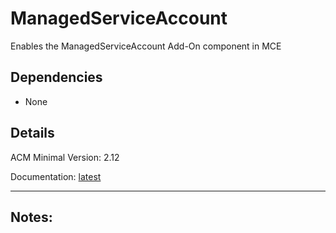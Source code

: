 # ManagedServiceAccount
Enables the ManagedServiceAccount Add-On component in MCE

## Dependencies
  - None

## Details
ACM Minimal Version: 2.12

Documentation: [latest](https://docs.redhat.com/en/documentation/red_hat_advanced_cluster_management_for_kubernetes/2.13/html-single/clusters/index#managed-serviceaccount-addon)

---
**Notes:**
  -
